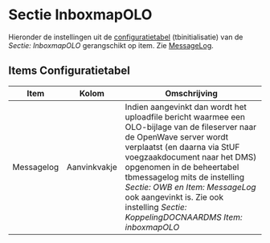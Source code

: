 # Sectie InboxmapOLO

Hieronder de instellingen uit de [configuratietabel](/instellen_inrichten/configuratie/README.md) (tbinitialisatie) van de _Sectie: InboxmapOLO_ gerangschikt op item. Zie [MessageLog](/instellen_inrichten/messagelog.md).

## Items Configuratietabel

| Item | Kolom | Omschrijving |
| ---------- | ------------ | -------------- |
| Messagelog | Aanvinkvakje | Indien aangevinkt dan wordt het uploadfile bericht waarmee een OLO-bijlage van de fileserver naar de OpenWave server wordt verplaatst (en daarna via StUF voegzaakdocument naar het DMS) opgenomen in de beheertabel tbmessagelog mits de instelling _Sectie: OWB en Item: MessageLog_ ook aangevinkt is. Zie ook instelling _Sectie: KoppelingDOCNAARDMS Item: inboxmapOLO_ |
